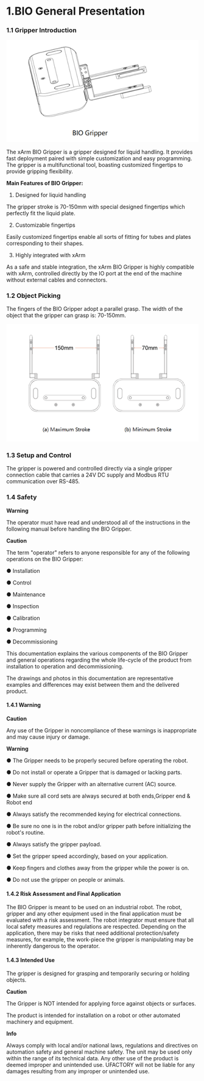 
# 1.BIO General Presentation

### 1.1 Gripper Introduction

![img.png](assets/img.png)

The xArm BIO Gripper is a gripper designed for liquid handling. It provides fast deployment paired with simple customization and easy programming. The gripper is a multifunctional tool, boasting customized fingertips to provide gripping flexibility.

**Main Features of BIO Gripper:**

1. Designed for liquid handling

The gripper stroke is 70-150mm with special designed fingertips which perfectly fit the liquid plate.

2. Customizable fingertips

Easily customized fingertips enable all sorts of fitting for tubes and plates corresponding to their shapes.

3. Highly integrated with xArm


As a safe and stable integration, the xArm BIO Gripper is highly compatible with xArm, controlled directly by the IO port at the end of the machine without external cables and connectors.

### 1.2 Object Picking

The fingers of the BIO Gripper adopt a parallel grasp. The width of the object that the gripper can grasp is: 70-150mm.

![img_1.png](assets/img_1.png)

### 1.3 Setup and Control

The gripper is powered and controlled directly via a single gripper connection cable that carries a 24V DC supply and Modbus RTU communication over RS-485.

### 1.4 Safety

**Warning**

The operator must have read and understood all of the instructions in the following manual before handling the BIO Gripper.


**Caution**

The term "operator" refers to anyone responsible for any of the following operations on the BIO Gripper:

● Installation

● Control

● Maintenance

● Inspection

● Calibration

● Programming

● Decommissioning

This documentation explains the various components of the BIO Gripper and general operations regarding the whole life-cycle of the product from installation to operation and decommissioning.

The drawings and photos in this documentation are representative examples and differences may exist between them and the delivered product.

#### 1.4.1 Warning


**Caution**

Any use of the Gripper in noncompliance of these warnings is inappropriate and may cause injury or damage.

**Warning**

● The Gripper needs to be properly secured before operating the robot.

● Do not install or operate a Gripper that is damaged or lacking parts.

● Never supply the Gripper with an alternative current (AC) source.

● Make sure all cord sets are always secured at both ends,Gripper end & Robot end

● Always satisfy the recommended keying for electrical connections.

● Be sure no one is in the robot and/or gripper path before initializing the robot's routine.

● Always satisfy the gripper payload.

● Set the gripper speed accordingly, based on your application.

● Keep fingers and clothes away from the gripper while the power is on.

● Do not use the gripper on people or animals.

#### 1.4.2 Risk Assessment and Final Application

The BIO Gripper is meant to be used on an industrial robot. The robot, gripper and any other equipment used in the final application must be evaluated with a risk assessment. The robot integrator must ensure that all local safety measures and regulations are respected. Depending on the application, there may be risks that need additional protection/safety measures, for example, the work-piece the gripper is manipulating may be inherently dangerous to the operator.


#### 1.4.3 Intended Use

The gripper is designed for grasping and temporarily securing or holding objects.

**Caution**

The Gripper is NOT intended for applying force against objects or surfaces.

The product is intended for installation on a robot or other automated machinery and equipment.


**Info**

Always comply with local and/or national laws, regulations and directives on automation safety and general machine safety.
The unit may be used only within the range of its technical data. Any other use of the product is deemed improper and unintended use.
UFACTORY will not be liable for any damages resulting from any improper or unintended use.

